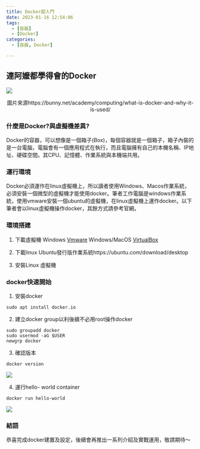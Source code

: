 ```yaml
---
title: Docker超入門
date: 2023-01-16 12:54:06
tags:
  - [容器]
  - [Docker]
categories:
  - [容器, Docker]

---
```

## 連阿嬤都學得會的Docker

![](//upload.wikimedia.org/wikipedia/commons/thumb/4/4e/Docker_%28container_engine%29_logo.svg/610px-Docker_%28container_engine%29_logo.svg.png)

<center>圖片來源https://bunny.net/academy/computing/what-is-docker-and-why-it-is-used/</center>

<!-- more -->

### 什麼是Docker?與虛擬機差異?
Docker的容器，可以想像是一個箱子(Box)，每個容器就是一個箱子，箱子內裝的是一台電腦，電腦會有一個應用程式在執行，而且電腦擁有自己的本機名稱、IP地址、硬碟空間。其CPU、記憶體、作業系統與本機端共用。


### 運行環境
Docker必須運作在linux虛擬機上，所以讀者使用Windows、Macos作業系統，必須安裝一個微型的虛擬機才能使用docker。筆者工作電腦是windows作業系統，使用vmware安裝一個ubuntu的虛擬機，在linux虛擬機上運作docker。以下筆者會以linux虛擬機操作docker，其餘方式請參考官網。


### 環境搭建
1. 下載虛擬機
    Windows [Vmware](https://www.vmware.com/latam/products/workstation-pro/workstation-pro-evaluation.html)
    Windows/MacOS [VirtualBox](https://www.virtualbox.org/wiki/Mac%20OS%20X%20build%20instructions)

2. 下載linux Ubuntu發行版作業系統https://ubuntu.com/download/desktop

3. 安裝Linux 虛擬機

### docker快速開始
1. 安裝docker
```shell
sudo apt install docker.io
```

2. 建立docker group以利後續不必用root操作docker
```shell
sudo groupadd docker
sudo usermod -aG $USER
newgrp docker
```

3. 確認版本
```shell
docker version
```
![](https://i.imgur.com/zo6axto.png)

4. 運行hello- world container
```shell
docker run hello-world
```
![](https://i.imgur.com/UwGh1cG.png)

### 結語
恭喜完成docker建置及設定，後續會再推出一系列介紹及實戰運用，敬請期待～